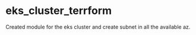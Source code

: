 # eks_cluster_terrform
Created module for the eks cluster and create subnet in all the available az.

